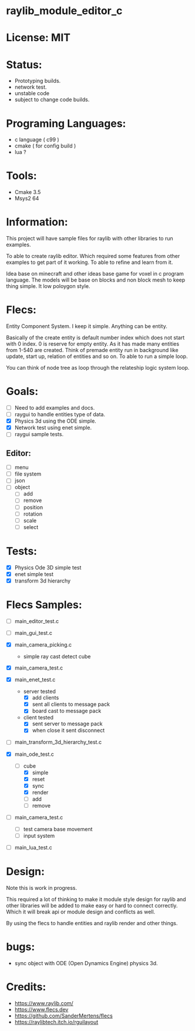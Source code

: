# raylib_module_editor_c

# License: MIT

# Status:
- Prototyping builds.
- network test.
- unstable code
- subject to change code builds.

# Programing Languages:
- c language ( c99 )
- cmake ( for config build )
- lua ?

# Tools:
- Cmake 3.5
- Msys2 64

# Information:
  This project will have sample files for raylib with other libraries to run examples.

  To able to create raylib editor. Which required some features from other examples to get part of it working. To able to refine and learn from it.
  
  Idea base on minecraft and other ideas base game for voxel in c program language. The models will be base on blocks and non block mesh to keep thing simple. It low poloygon style.

# Flecs:
  Entity Component System. I keep it simple. Anything can be entity.

  Basically of the create entity is default number index which does not start with 0 index. 0 is reserve for empty entity. As it has made many entities from 1-540 are created. Think of premade entity run in background like update, start up, relation of entities and so on. To able to run a simple loop.

  You can think of node tree as loop through the relateship logic system loop.


# Goals:
- [ ] Need to add examples and docs.
- [ ] raygui to handle entities type of data.
- [x] Physics 3d using the ODE simple.
- [x] Network test using enet simple.
- [ ] raygui sample tests.

## Editor:
- [ ] menu
- [ ] file system
- [ ] json
- [ ] object
  - [ ] add
  - [ ] remove
  - [ ] position
  - [ ] rotation
  - [ ] scale
  - [ ] select

# Tests:
- [x] Physics Ode 3D simple test
- [x] enet simple test
- [x] transform 3d hierarchy

# Flecs Samples:
- [ ] main_editor_test.c
- [ ] main_gui_test.c

- [x] main_camera_picking.c
  - simple ray cast detect cube
- [x] main_camera_test.c
- [x] main_enet_test.c
  - server tested
    - [x] add clients
    - [x] sent all clients to message pack
    - [x] board cast to message pack
  - client tested
    - [x] sent server to message pack
    - [x] when close it sent disconnect
- [ ] main_transform_3d_hierarchy_test.c
- [x] main_ode_test.c
    - [ ] cube
        - [x] simple 
        - [x] reset
        - [x] sync 
        - [x] render
        - [ ] add 
        - [ ] remove 
- [ ] main_camera_test.c
    - [ ] test camera base movement
    - [ ] input system
- [ ] main_lua_test.c


# Design:
  Note this is work in progress.

  This required a lot of thinking to make it module style design for raylib and other libraries will be added to make easy or hard to connect correctly. Which it will break api or module design and conflicts as well.

  By using the flecs to handle entities and raylib render and other things.

# bugs:
- sync object with ODE (Open Dynamics Engine) physics 3d.

# Credits:
- https://www.raylib.com/
- https://www.flecs.dev
- https://github.com/SanderMertens/flecs
- https://raylibtech.itch.io/rguilayout

